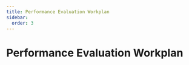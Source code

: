 ```yaml
---
title: Performance Evaluation Workplan
sidebar:
  order: 3
---
```


# Performance Evaluation Workplan
